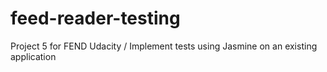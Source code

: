 # feed-reader-testing

Project 5 for FEND Udacity / Implement tests using Jasmine on an existing application
